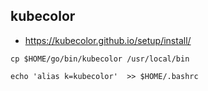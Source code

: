 ## kubecolor

* https://kubecolor.github.io/setup/install/

```
cp $HOME/go/bin/kubecolor /usr/local/bin

echo 'alias k=kubecolor'  >> $HOME/.bashrc
```
